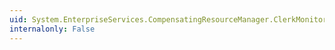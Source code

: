 ```yaml
---
uid: System.EnterpriseServices.CompensatingResourceManager.ClerkMonitor.Count
internalonly: False
---
```

